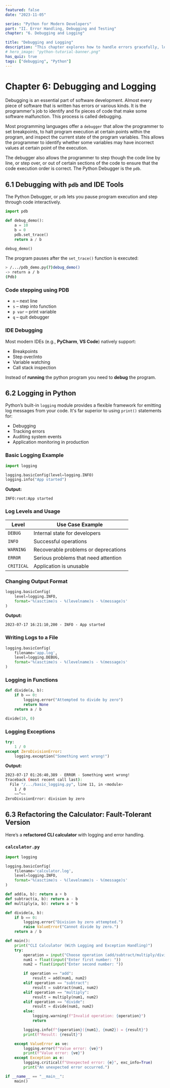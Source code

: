 ```yaml
---
featured: false
date: "2023-11-05"

series: "Python for Modern Developers"
part: "II. Error Handling, Debugging and Testing"
chapter: "6. Debugging and Logging"

title: "Debugging and Logging"
description: "This chapter explores how to handle errors gracefully, log application behavior, and debug issues efficiently in Python."
# hero_image: "python-tutorial-banner.png"
has_quiz: true
tags: ["debugging", "Python"]
---
```


# Chapter 6: Debugging and Logging

Debugging is an essential part of software development. Almost every piece of software that is written has errors or various kinds. It is the programmer's job to identify and fix pieces of code that make some software malfunction. This process is called debugging.

Most programming languages offer a `debugger` that allow the programmer to set breakpoints, to halt program execution at certain points within the program, and inspect the current state of the program variables. This allows the programmer to identify whether some variables may have incorrect values at certain point of the execution.

The debugger also allows the programmer to step though the code line by line, or step over, or out of certain sections of the code to ensure that the code execution order is correct. The Python Debugger is the `pdb`.

## 6.1 Debugging with `pdb` and IDE Tools

The Python Debugger, or `pdb` lets you pause program execution and step through code interactively.

```python
import pdb

def debug_demo():
    a = 10
    b = 0
    pdb.set_trace()
    return a / b

debug_demo()
```

The program pauses after the `set_trace()` function is executed:

```bash
> /.../pdb_demo.py(7)debug_demo()
-> return a / b
(Pdb) 
```

### Code stepping using PDB

* `n` – next line
* `s` – step into function
* `p var` – print variable
* `q` – quit debugger

### IDE Debugging

Most modern IDEs (e.g., **PyCharm**, **VS Code**) natively support:

* Breakpoints
* Step over/into
* Variable watching
* Call stack inspection

Instead of **running** the python program you need to **debug** the program.

## 6.2 Logging in Python

Python’s built-in `logging` module provides a flexible framework for emitting log messages from your code. It's far superior to using `print()` statements for:

- Debugging
- Tracking errors
- Auditing system events
- Application monitoring in production

### Basic Logging Example

```python
import logging

logging.basicConfig(level=logging.INFO)
logging.info("App started")
```

**Output:**

```
INFO:root:App started
```

### Log Levels and Usage

| Level      | Use Case Example                     |
| ---------- | ------------------------------------ |
| `DEBUG`    | Internal state for developers        |
| `INFO`     | Successful operations                |
| `WARNING`  | Recoverable problems or deprecations |
| `ERROR`    | Serious problems that need attention |
| `CRITICAL` | Application is unusable              |


### Changing Output Format

```python
logging.basicConfig(
    level=logging.INFO,
    format='%(asctime)s - %(levelname)s - %(message)s'
)
```

**Output:**

```
2023-07-17 16:21:10,200 - INFO - App started
```

### Writing Logs to a File

```python
logging.basicConfig(
    filename='app.log',
    level=logging.DEBUG,
    format='%(asctime)s - %(levelname)s - %(message)s'
)
```

### Logging in Functions

```python
def divide(a, b):
    if b == 0:
        logging.error("Attempted to divide by zero")
        return None
    return a / b

divide(10, 0)
```

### Logging Exceptions

```python
try:
    1 / 0
except ZeroDivisionError:
    logging.exception("Something went wrong!")
```

**Output:**

```bash
2023-07-17 01:26:40,389 - ERROR - Something went wrong!
Traceback (most recent call last):
  File "/.../basic_logging.py", line 11, in <module>
    1 / 0
    ~~^~~
ZeroDivisionError: division by zero
```

## 6.3 Refactoring the Calculator: Fault-Tolerant Version

Here’s a **refactored CLI calculator** with logging and error handling.

### `calculator.py`

```python
import logging

logging.basicConfig(
    filename='calculator.log',
    level=logging.INFO,
    format='%(asctime)s - %(levelname)s - %(message)s'
)

def add(a, b): return a + b
def subtract(a, b): return a - b
def multiply(a, b): return a * b

def divide(a, b):
    if b == 0:
        logging.error("Division by zero attempted.")
        raise ValueError("Cannot divide by zero.")
    return a / b

def main():
    print("CLI Calculator (With Logging and Exception Handling)")
    try:
        operation = input("Choose operation (add/subtract/multiply/divide): ").strip().lower()
        num1 = float(input("Enter first number: "))
        num2 = float(input("Enter second number: "))

        if operation == "add":
            result = add(num1, num2)
        elif operation == "subtract":
            result = subtract(num1, num2)
        elif operation == "multiply":
            result = multiply(num1, num2)
        elif operation == "divide":
            result = divide(num1, num2)
        else:
            logging.warning(f"Invalid operation: {operation}")
            return

        logging.info(f"{operation}({num1}, {num2}) = {result}")
        print(f"Result: {result}")

    except ValueError as ve:
        logging.error(f"Value error: {ve}")
        print(f"Value error: {ve}")
    except Exception as e:
        logging.critical(f"Unexpected error: {e}", exc_info=True)
        print("An unexpected error occurred.")

if __name__ == "__main__":
    main()
```


